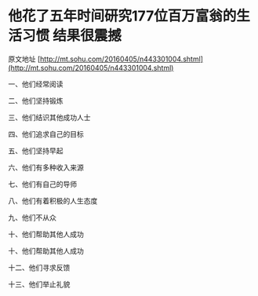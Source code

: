 # 他花了五年时间研究177位百万富翁的生活习惯 结果很震撼
原文地址 [http://mt.sohu.com/20160405/n443301004.shtml](http://mt.sohu.com/20160405/n443301004.shtml)

一、他们经常阅读

二、他们坚持锻炼

三、他们结识其他成功人士

四、他们追求自己的目标

五、他们坚持早起

六、他们有多种收入来源

七、他们有自己的导师

八、他们有着积极的人生态度

九、他们不从众

十、他们帮助其他人成功

十、他们帮助其他人成功

十二、他们寻求反馈

十三、他们举止礼貌